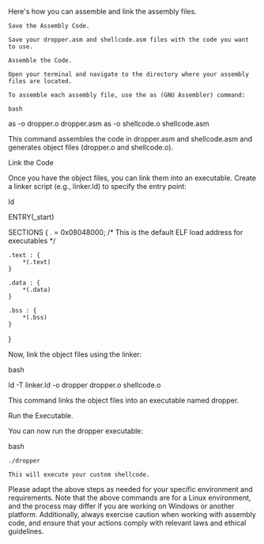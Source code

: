 Here's how you can assemble and link the assembly files.

    Save the Assembly Code.

    Save your dropper.asm and shellcode.asm files with the code you want to use.

    Assemble the Code.

    Open your terminal and navigate to the directory where your assembly files are located.

    To assemble each assembly file, use the as (GNU Assembler) command:

    bash

as -o dropper.o dropper.asm
as -o shellcode.o shellcode.asm

This command assembles the code in dropper.asm and shellcode.asm and generates object files (dropper.o and shellcode.o).

Link the Code

Once you have the object files, you can link them into an executable. Create a linker script (e.g., linker.ld) to specify the entry point:

ld

ENTRY(_start)

SECTIONS {
    . = 0x08048000;  /* This is the default ELF load address for executables */

    .text : {
        *(.text)
    }

    .data : {
        *(.data)
    }

    .bss : {
        *(.bss)
    }
}

Now, link the object files using the linker:

bash

ld -T linker.ld -o dropper dropper.o shellcode.o

This command links the object files into an executable named dropper.

Run the Executable.

You can now run the dropper executable:

bash

    ./dropper

    This will execute your custom shellcode.

Please adapt the above steps as needed for your specific environment and requirements. Note that the above commands are for a Linux environment, and the process may differ if you are working on Windows or another platform. Additionally, always exercise caution when working with assembly code, and ensure that your actions comply with relevant laws and ethical guidelines.
